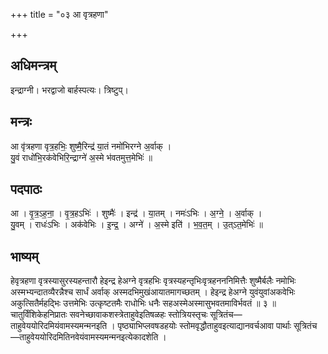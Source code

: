 +++
title = "०३ आ वृत्रहणा"

+++
## अधिमन्त्रम्
इन्द्राग्नी। भरद्वाजो बार्हस्पत्यः। त्रिष्टुप्।

## मन्त्रः
आ वृ॑त्रहणा वृत्र॒हभिः॒ शुष्मै॒रिन्द्र॑ या॒तं नमो॑भिरग्ने अ॒र्वाक् ।  
यु॒वं राधो॑भि॒रक॑वेभिरि॒न्द्राग्ने॑ अ॒स्मे भ॑वतमुत्त॒मेभिः॑ ॥

## पदपाठः
आ । वृ॒त्र॒ऽह॒ना॒ । वृ॒त्र॒हऽभिः॑ । शुष्मैः॑ । इन्द्र॑ । या॒तम् । नमः॑ऽभिः । अ॒ग्ने॒ । अ॒र्वाक् ।  
यु॒वम् । राधः॑ऽभिः । अक॑वेभिः । इ॒न्द्र॒ । अग्ने॑ । अ॒स्मे इति॑ । भ॒व॒त॒म् । उ॒त्ऽत॒मेभिः॑ ॥

## भाष्यम्
हेवृत्रहणा वृत्रस्यासुरस्यहन्तारौ हेइन्द्र हेअग्ने वृत्रहभिः वृत्रस्यहन्तृभिःवृत्रहनननिमित्तैः शुष्मैर्बलैः नमोभिः अस्मभ्यन्दातव्यैरन्नैश्च सार्धं अर्वाक् अस्मदभिमुखंआयातमागच्छतम् । हेइन्द्र हेअग्ने युवंयुवांअकवेभिः अकुत्सितैर्महद्भिः उत्तमेभिः उत्कृष्टतमैः राधोभिः धनैः सहअस्मेअस्मासुभवतमाविर्भवतं ॥ ३ ॥ चातुर्विंशिकेहनिप्रातः सवनेच्छावाकशस्त्रेताहुवेइतिषळहः स्तोत्रियस्तृचः सूत्रितंच—ताहुवेययोरिदमियंवामस्यमन्मनइति । पृष्ठ्याभिप्लवषडहयोः स्तोमवृद्धौताहुवइत्याद्यानवर्चआवा पार्थाः सूत्रितंच—ताहुवेययोरिदमितिनवेयंवामस्यमन्मनइत्येकादशेति ।